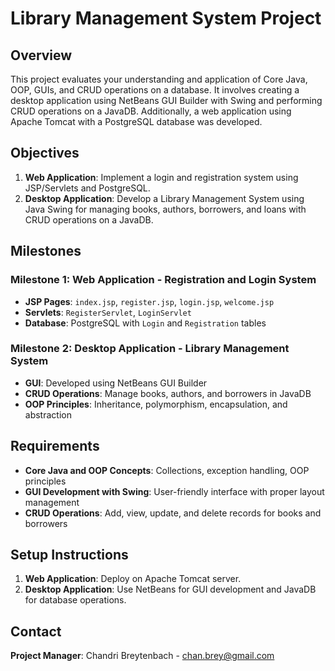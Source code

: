 # Library Management System Project

## Overview
This project evaluates your understanding and application of Core Java, OOP, GUIs, and CRUD operations on a database. It involves creating a desktop application using NetBeans GUI Builder with Swing and performing CRUD operations on a JavaDB. Additionally, a web application using Apache Tomcat with a PostgreSQL database was developed.

## Objectives
1. **Web Application**: Implement a login and registration system using JSP/Servlets and PostgreSQL.
2. **Desktop Application**: Develop a Library Management System using Java Swing for managing books, authors, borrowers, and loans with CRUD operations on a JavaDB.

## Milestones
### Milestone 1: Web Application - Registration and Login System
- **JSP Pages**: `index.jsp`, `register.jsp`, `login.jsp`, `welcome.jsp`
- **Servlets**: `RegisterServlet`, `LoginServlet`
- **Database**: PostgreSQL with `Login` and `Registration` tables

### Milestone 2: Desktop Application - Library Management System
- **GUI**: Developed using NetBeans GUI Builder
- **CRUD Operations**: Manage books, authors, and borrowers in JavaDB
- **OOP Principles**: Inheritance, polymorphism, encapsulation, and abstraction

## Requirements
- **Core Java and OOP Concepts**: Collections, exception handling, OOP principles
- **GUI Development with Swing**: User-friendly interface with proper layout management
- **CRUD Operations**: Add, view, update, and delete records for books and borrowers

## Setup Instructions
1. **Web Application**: Deploy on Apache Tomcat server.
2. **Desktop Application**: Use NetBeans for GUI development and JavaDB for database operations.

## Contact
**Project Manager**: Chandri Breytenbach - chan.brey@gmail.com
